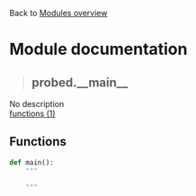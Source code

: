 Back to [Modules overview](https://github.com/pyrustic/probed/blob/master/docs/modules/README.md)
  
# Module documentation
>## probed.\_\_main\_\_
No description
<br>
[functions (1)](https://github.com/pyrustic/probed/blob/master/docs/modules/content/probed.__main__/functions.md)


## Functions
```python
def main():
    """
    
    """

```

